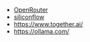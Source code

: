 - [OpenRouter](https://openrouter.ai/)
- [siliconflow](https://www.siliconflow.com/)
- https://www.together.ai/
- https://ollama.com/